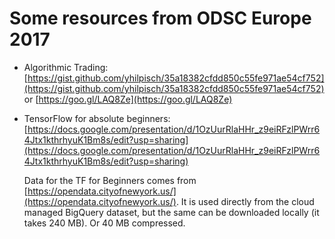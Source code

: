 # Some resources from ODSC Europe 2017

* Algorithmic Trading: [https://gist.github.com/yhilpisch/35a18382cfdd850c55fe971ae54cf752](https://gist.github.com/yhilpisch/35a18382cfdd850c55fe971ae54cf752) or [https://goo.gl/LAQ8Ze](https://goo.gl/LAQ8Ze)

* TensorFlow for absolute beginners: [https://docs.google.com/presentation/d/1OzUurRlaHHr_z9eiRFzlPWrr64Jtx1kthrhyuK1Bm8s/edit?usp=sharing](https://docs.google.com/presentation/d/1OzUurRlaHHr_z9eiRFzlPWrr64Jtx1kthrhyuK1Bm8s/edit?usp=sharing)

  Data for the TF for Beginners comes from [https://opendata.cityofnewyork.us/](https://opendata.cityofnewyork.us/). It is used directly from the cloud managed BigQuery dataset, but the same can be downloaded locally (it takes 240 MB). Or 40 MB compressed.
